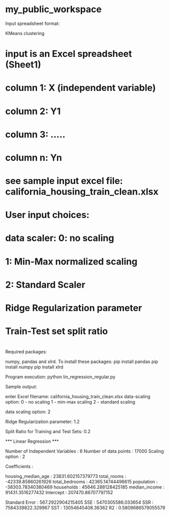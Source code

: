 # my_public_workspace

Input spreadsheet format:

KMeans clustering
#
#    input is an Excel spreadsheet (Sheet1)
#    column 1: X (independent variable)
#    column 2: Y1
#    column 3: .....       
#    column n: Yn
#
#    see sample input excel file: california_housing_train_clean.xlsx
#    User input choices:
#            data scaler: 0: no scaling
#                         1: Min-Max normalized scaling
#                         2: Standard Scaler
#            Ridge Regularization parameter
#            Train-Test set split ratio
#
Required packages:

numpy, pandas and xlrd. 
To install these packages:
pip install pandas
pip install numpy
pip install xlrd

Program execution:
python lin_regression_regular.py

Sample output:

enter Excel filename: california_housing_train_clean.xlsx
data-scaling option:
 0 -  no scaling
 1 -  min-max scaling
 2 -  standard scaling

data scaling option: 2

Ridge Regularization parameter: 1.2

Split Ratio for Training and Test Sets: 0.2

*** Linear Regression ***

Number of Independent Variables : 6
Number of data points           : 17000
Scaling option                  : 2

Coefficients :

housing_median_age    : 23831.602157379773
total_rooms    : -42339.85860261926
total_bedrooms    : 42365.14744496615
population    : -38303.78340380469
households    : 45646.288128425185
median_income    : 91431.3516277432
Intercept : 207470.86707797152

Standard Error : 567.2922904215405
SSE            : 5470305586.033654
SSR            : 7584339822.329967
SST            : 13054645408.36362
R2             : 0.5809686579055579


